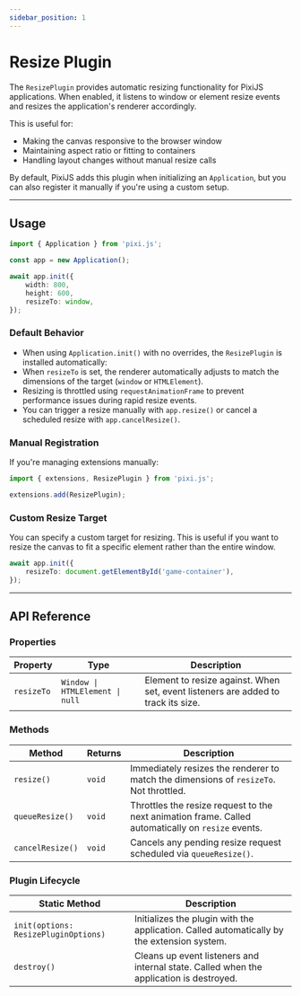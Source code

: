 ```yaml
---
sidebar_position: 1
---
```


# Resize Plugin

The `ResizePlugin` provides automatic resizing functionality for PixiJS applications. When enabled, it listens to window or element resize events and resizes the application's renderer accordingly.

This is useful for:

- Making the canvas responsive to the browser window
- Maintaining aspect ratio or fitting to containers
- Handling layout changes without manual resize calls

By default, PixiJS adds this plugin when initializing an `Application`, but you can also register it manually if you're using a custom setup.

---

## Usage

```ts
import { Application } from 'pixi.js';

const app = new Application();

await app.init({
    width: 800,
    height: 600,
    resizeTo: window,
});
```

### Default Behavior

- When using `Application.init()` with no overrides, the `ResizePlugin` is installed automatically:
- When `resizeTo` is set, the renderer automatically adjusts to match the dimensions of the target (`window` or `HTMLElement`).
- Resizing is throttled using `requestAnimationFrame` to prevent performance issues during rapid resize events.
- You can trigger a resize manually with `app.resize()` or cancel a scheduled resize with `app.cancelResize()`.

### Manual Registration

If you're managing extensions manually:

```ts
import { extensions, ResizePlugin } from 'pixi.js';

extensions.add(ResizePlugin);
```

### Custom Resize Target

You can specify a custom target for resizing. This is useful if you want to resize the canvas to fit a specific element rather than the entire window.

```ts
await app.init({
    resizeTo: document.getElementById('game-container'),
});
```

---

## API Reference

### Properties

| Property   | Type                            | Description                                                                       |
| ---------- | ------------------------------- | --------------------------------------------------------------------------------- |
| `resizeTo` | `Window \| HTMLElement \| null` | Element to resize against. When set, event listeners are added to track its size. |

### Methods

| Method           | Returns | Description                                                                                        |
| ---------------- | ------- | -------------------------------------------------------------------------------------------------- |
| `resize()`       | `void`  | Immediately resizes the renderer to match the dimensions of `resizeTo`. Not throttled.             |
| `queueResize()`  | `void`  | Throttles the resize request to the next animation frame. Called automatically on `resize` events. |
| `cancelResize()` | `void`  | Cancels any pending resize request scheduled via `queueResize()`.                                  |

### Plugin Lifecycle

| Static Method                        | Description                                                                                |
| ------------------------------------ | ------------------------------------------------------------------------------------------ |
| `init(options: ResizePluginOptions)` | Initializes the plugin with the application. Called automatically by the extension system. |
| `destroy()`                          | Cleans up event listeners and internal state. Called when the application is destroyed.    |
